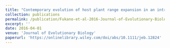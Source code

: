 ```yaml
---
title: "Contemporary evolution of host plant range expansion in an introduced herbivorous beetle *Ophraella communa*"
collection: publications
permalink: /publication/Fukano-et-al-2016-Journal-of-Evolutionary-Biology
excerpt: ''
date: 2016-04-01
venue: 'Journal of Evolutionary Biology'
paperurl: 'https://onlinelibrary.wiley.com/doi/abs/10.1111/jeb.12824'
---
```


<!-- 論文の要約・解説など入れたければここ打つ -->
